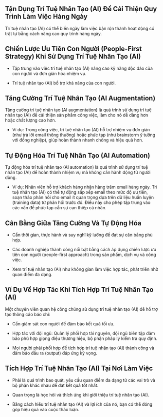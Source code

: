 ## Tận Dụng Trí Tuệ Nhân Tạo (AI) Để Cải Thiện Quy Trình Làm Việc Hàng Ngày

Trí tuệ nhân tạo (AI) có thể biến ngày làm việc bận rộn thành hoạt động có trật tự bằng cách nâng cao quy trình hàng ngày.

## Chiến Lược Ưu Tiên Con Người (People-First Strategy) Khi Sử Dụng Trí Tuệ Nhân Tạo (AI)

- Tập trung vào việc trí tuệ nhân tạo (AI) nâng cao kỹ năng độc đáo của con người và đơn giản hóa nhiệm vụ.
    
- Trí tuệ nhân tạo (AI) bổ trợ khả năng của con người.
    

## Tăng Cường Trí Tuệ Nhân Tạo (AI Augmentation)

Tăng cường trí tuệ nhân tạo (AI augmentation) là quá trình sử dụng trí tuệ nhân tạo (AI) để cải thiện sản phẩm công việc, làm cho nó dễ dàng hơn hoặc chất lượng cao hơn.

- Ví dụ: Trong công việc, trí tuệ nhân tạo (AI) hỗ trợ nhiệm vụ đơn giản (như trả lời email thông thường) hoặc phức tạp (như brainstorm ý tưởng với đồng nghiệp), giúp hoàn thành nhanh chóng và hiệu quả hơn.
    

## Tự Động Hóa Trí Tuệ Nhân Tạo (AI Automation)

Tự động hóa trí tuệ nhân tạo (AI automation) là quá trình sử dụng trí tuệ nhân tạo (AI) để hoàn thành nhiệm vụ mà không cần hành động từ người dùng.

- Ví dụ: Nhân viên hỗ trợ khách hàng nhận hàng trăm email hàng ngày. Trí tuệ nhân tạo (AI) có thể tự động sắp xếp email theo mức độ ưu tiên, soạn thảo phản hồi cho email ít quan trọng dựa trên dữ liệu huấn luyện (training data) từ phản hồi trước đó. Điều này cho phép tập trung vào các vấn đề phức tạp cần sự can thiệp cá nhân.
    

## Cân Bằng Giữa Tăng Cường Và Tự Động Hóa

- Cần thời gian, thực hành và suy nghĩ kỹ lưỡng để đạt sự cân bằng phù hợp.
    
- Các doanh nghiệp thành công nổi bật bằng cách áp dụng chiến lược ưu tiên con người (people-first approach) trong sản phẩm, dịch vụ và công việc.
    
- Xem trí tuệ nhân tạo (AI) như không gian làm việc hợp tác, phát triển nhờ quan điểm đa dạng.
    

## Ví Dụ Về Hợp Tác Khi Tích Hợp Trí Tuệ Nhân Tạo (AI)

Một chuyên viên quan hệ công chúng sử dụng trí tuệ nhân tạo (AI) để hỗ trợ tạo thông cáo báo chí:

- Cần giám sát con người để đảm bảo kết quả tối ưu.
    
- Hợp tác với đội ngũ: Quản lý phối hợp tài nguyên, đội ngũ biên tập đảm bảo phù hợp giọng điệu thương hiệu, bộ phận pháp lý kiểm tra quy định.
    
- Mọi người phải phối hợp để tích hợp trí tuệ nhân tạo (AI) thành công và đảm bảo đầu ra (output) đáp ứng kỳ vọng.
    

## Tích Hợp Trí Tuệ Nhân Tạo (AI) Tại Nơi Làm Việc

- Phải là quá trình bao quát, yêu cầu quan điểm đa dạng từ các vai trò và bộ phận khác nhau để đạt kết quả tốt nhất.
    
- Quan trọng là học hỏi và thích ứng khi giới thiệu trí tuệ nhân tạo (AI).
    
- Bằng cách hiểu trí tuệ nhân tạo (AI) và lợi ích của nó, bạn có thể đóng góp hiệu quả vào cuộc thảo luận.